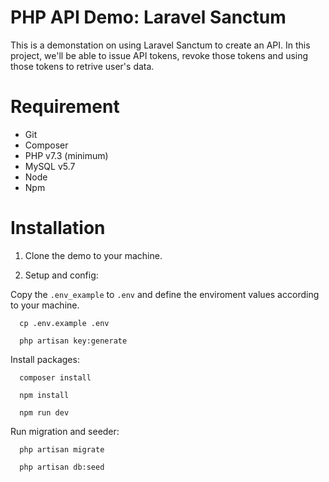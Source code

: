 # PHP API Demo: Laravel Sanctum
This is a demonstation on using Laravel Sanctum to create an API. In this project, we'll be able to issue API tokens, revoke those tokens and using those tokens to retrive user's data.

# Requirement
* Git
* Composer
* PHP v7.3 (minimum)
* MySQL v5.7
* Node
* Npm

# Installation

1. Clone the demo to your machine.

2. Setup and config:

Copy the `.env_example` to `.env` and define the enviroment values according to your machine.
```
  cp .env.example .env
```
```
  php artisan key:generate
```
Install packages:
```
  composer install
```
```
  npm install
```
```
  npm run dev
```
Run migration and seeder:
```
  php artisan migrate
```
```
  php artisan db:seed
```
